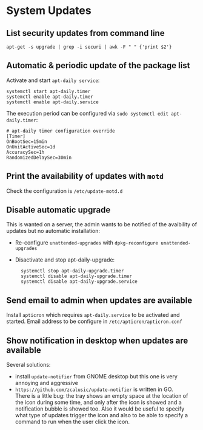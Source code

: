 # System Updates

## List security updates from command line

	apt-get -s upgrade | grep -i securi | awk -F " " {'print $2'}

## Automatic & periodic update of the package list
Activate and start `apt-daily service`:

	systemctl start apt-daily.timer
	systemctl enable apt-daily.timer
	systemctl enable apt-daily.service

The execution period can be configured via `sudo systemctl edit apt-daily.timer`:

	# apt-daily timer configuration override
	[Timer]
	OnBootSec=15min
	OnUnitActiveSec=1d
	AccuracySec=1h
	RandomizedDelaySec=30min

## Print the availability of updates with `motd`
Check the configuration is `/etc/update-motd.d`

## Disable automatic upgrade
This is wanted on a server, the admin wants to be notified of the avaibility of updates but no automatic installation:

- Re-configure `unattended-upgrades` with `dpkg-reconfigure unattended-upgrades`
- Disactivate and stop apt-daily-upgrade:

    	systemctl stop apt-daily-upgrade.timer
    	systemctl disable apt-daily-upgrade.timer
    	systemctl disable apt-daily-upgrade.service

## Send email to admin when updates are available
Install `apticron` which requires `apt-daily.service` to be activated and started.
Email address to be configure in `/etc/apticron/apticron.conf`

## Show notification in desktop when updates are available
Several solutions:

- install `update-notifier` from GNOME desktop but this one is very annoying and aggressive
- `https://github.com/zcalusic/update-notifier` is written in GO.<br/>
    There is a little bug: the tray shows an empty space at the location of the icon during some time, and only after the icon is showed and a notification bubble is showed too. Also it would be useful to specify what type of updates trigger the icon and also to be able to specify a command to run when the user click the icon.
